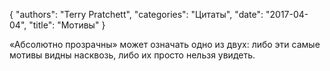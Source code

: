 {
   "authors": "Terry Pratchett",
   "categories": "Цитаты",
   "date": "2017-04-04",
   "title": "Мотивы"
}

«Абсолютно прозрачны» может означать одно из двух: либо эти самые мотивы видны насквозь, либо их просто нельзя увидеть.
